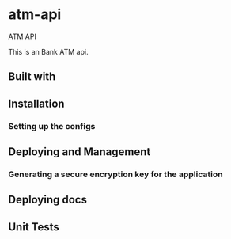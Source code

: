 # atm-api
ATM API

This is an Bank ATM api.

## Built with

## Installation

### Setting up the configs

## Deploying and Management

### Generating a secure encryption key for the application

## Deploying docs

## Unit Tests
